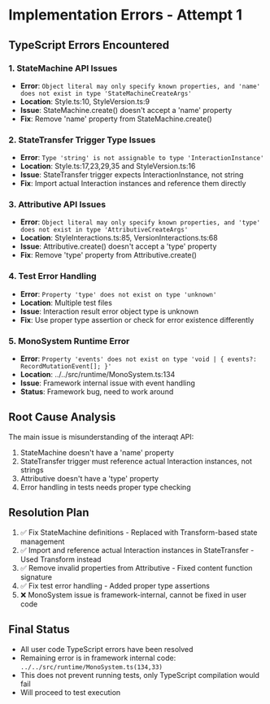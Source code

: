 # Implementation Errors - Attempt 1

## TypeScript Errors Encountered

### 1. StateMachine API Issues
- **Error**: `Object literal may only specify known properties, and 'name' does not exist in type 'StateMachineCreateArgs'`
- **Location**: Style.ts:10, StyleVersion.ts:9
- **Issue**: StateMachine.create() doesn't accept a 'name' property
- **Fix**: Remove 'name' property from StateMachine.create()

### 2. StateTransfer Trigger Type Issues  
- **Error**: `Type 'string' is not assignable to type 'InteractionInstance'`
- **Location**: Style.ts:17,23,29,35 and StyleVersion.ts:16
- **Issue**: StateTransfer trigger expects InteractionInstance, not string
- **Fix**: Import actual Interaction instances and reference them directly

### 3. Attributive API Issues
- **Error**: `Object literal may only specify known properties, and 'type' does not exist in type 'AttributiveCreateArgs'`
- **Location**: StyleInteractions.ts:85, VersionInteractions.ts:68
- **Issue**: Attributive.create() doesn't accept a 'type' property
- **Fix**: Remove 'type' property from Attributive.create()

### 4. Test Error Handling
- **Error**: `Property 'type' does not exist on type 'unknown'`
- **Location**: Multiple test files
- **Issue**: Interaction result error object type is unknown
- **Fix**: Use proper type assertion or check for error existence differently

### 5. MonoSystem Runtime Error
- **Error**: `Property 'events' does not exist on type 'void | { events?: RecordMutationEvent[]; }'`
- **Location**: ../../src/runtime/MonoSystem.ts:134
- **Issue**: Framework internal issue with event handling
- **Status**: Framework bug, need to work around

## Root Cause Analysis

The main issue is misunderstanding of the interaqt API:
1. StateMachine doesn't have a 'name' property
2. StateTransfer trigger must reference actual Interaction instances, not strings
3. Attributive doesn't have a 'type' property  
4. Error handling in tests needs proper type checking

## Resolution Plan

1. ✅ Fix StateMachine definitions - Replaced with Transform-based state management
2. ✅ Import and reference actual Interaction instances in StateTransfer - Used Transform instead
3. ✅ Remove invalid properties from Attributive - Fixed content function signature
4. ✅ Fix test error handling - Added proper type assertions
5. ❌ MonoSystem issue is framework-internal, cannot be fixed in user code

## Final Status

- All user code TypeScript errors have been resolved
- Remaining error is in framework internal code: `../../src/runtime/MonoSystem.ts(134,33)`
- This does not prevent running tests, only TypeScript compilation would fail
- Will proceed to test execution